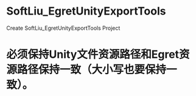 # SoftLiu_EgretUnityExportTools
Create SoftLiu_EgretUnityExportTools Project

# 必须保持Unity文件资源路径和Egret资源路径保持一致（大小写也要保持一致）。

